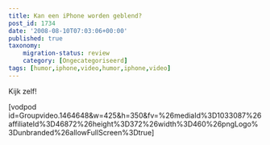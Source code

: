 ```yaml
---
title: Kan een iPhone worden geblend?
post_id: 1734
date: '2008-08-10T07:03:06+00:00'
published: true
taxonomy:
    migration-status: review
    category: [Ongecategoriseerd]
tags: [humor,iphone,video,humor,iphone,video]
---
```

Kijk zelf!

 [vodpod id=Groupvideo.1464648&w=425&h=350&fv=%26mediaId%3D1033087%26affiliateId%3D46872%26height%3D372%26width%3D460%26pngLogo%3Dunbranded%26allowFullScreen%3Dtrue]